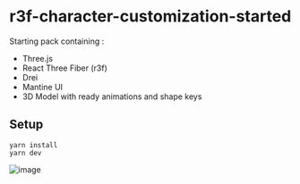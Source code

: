 # r3f-character-customization-started

Starting pack containing :
- Three.js
- React Three Fiber (r3f)
- Drei
- Mantine UI
- 3D Model with ready animations and shape keys

## Setup
```
yarn install
yarn dev
```


![image](https://user-images.githubusercontent.com/6551176/205005323-6c7ca9bf-d877-48da-bbd4-a886590855c8.png)
